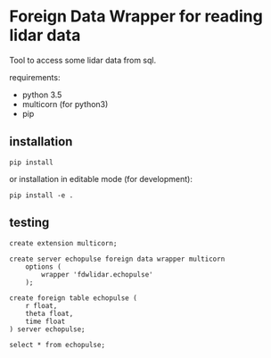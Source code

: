 # Foreign Data Wrapper for reading lidar data

Tool to access some lidar data from sql.

requirements:

- python 3.5
- multicorn (for python3)
- pip

## installation

	pip install

or installation in editable mode (for development):

	pip install -e .


## testing


    create extension multicorn;

	create server echopulse foreign data wrapper multicorn
        options (
            wrapper 'fdwlidar.echopulse'
        );

    create foreign table echopulse (
        r float,
        theta float,
        time float
    ) server echopulse;

    select * from echopulse;

